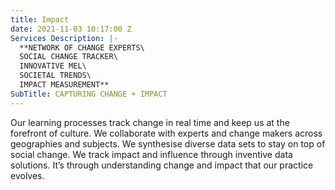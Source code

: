 ```yaml
---
title: Impact
date: 2021-11-03 10:17:00 Z
Services Description: |-
  **NETWORK OF CHANGE EXPERTS\
  SOCIAL CHANGE TRACKER\
  INNOVATIVE MEL\
  SOCIETAL TRENDS\
  IMPACT MEASUREMENT**
SubTitle: CAPTURING CHANGE + IMPACT
---
```


Our learning processes track change in real time and keep us at the forefront of culture.
We collaborate with experts and change makers across geographies and subjects.
We synthesise diverse data sets to stay on top of social change.
We track impact and influence through inventive data solutions.
It’s through understanding change and impact that our practice evolves.